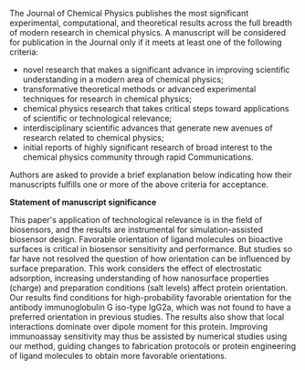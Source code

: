 The Journal of Chemical Physics publishes the most significant experimental, computational, and theoretical 
results across the full breadth of modern research in chemical physics. A manuscript will be considered for 
publication in the Journal only if it meets at least one of the following criteria:

* novel research that makes a significant advance in improving scientific understanding 
in a modern area of chemical physics;
* transformative theoretical methods or advanced experimental techniques for research in chemical physics;
* chemical physics research that takes critical steps toward applications of scientific or technological relevance;
* interdisciplinary scientific advances that generate new avenues of research related to chemical physics;
* initial reports of highly significant research of broad interest to the chemical physics community through rapid Communications.

Authors are asked to provide a brief explanation below indicating how their manuscripts fulfills one or more of the above criteria for acceptance. 

**Statement of manuscript significance**

This paper's application of technological relevance is in the field of biosensors, 
and the results are instrumental for simulation-assisted biosensor design. 
Favorable orientation of ligand molecules on bioactive surfaces is critical 
in biosensor sensitivity and performance. But studies so far have not resolved 
the question of how orientation can be influenced by surface preparation. 
This work considers the effect of electrostatic adsorption, increasing understanding 
of how nanosurface properties (charge) and preparation conditions (salt levels) 
affect protein orientation. Our results find  conditions for high-probability 
favorable orientation for the antibody immunoglobulin G iso-type IgG2a, which 
was not found to have a preferred orientation in previous studies. The results 
also show that local interactions dominate over dipole moment for this protein. 
Improving immunoassay sensitivity may thus be assisted by numerical studies using 
our method, guiding changes to fabrication protocols or protein engineering of 
ligand molecules to obtain more favorable orientations. 
